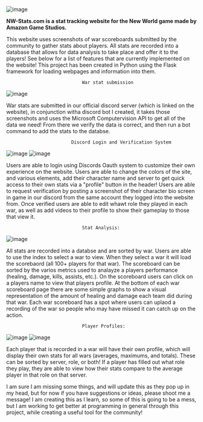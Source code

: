 ![image](https://user-images.githubusercontent.com/22628539/185342924-31a11309-a5ef-42f4-8120-58ef4b36a641.png)

**NW-Stats.com is a stat tracking website for the New World game made by Amazon Game Studios.**

This website uses screenshots of war scoreboards submitted by the community to gather stats about players. All stats are recorded into a database that allows for data analysis to take place and offer it to the players! See below for a list of features that are currently implemented on the website! This project has been created in Python using the Flask framework for loading webpages and information into them.

								War stat submission

![image](https://user-images.githubusercontent.com/22628539/185343098-37bd7470-469e-4cfa-bbe4-0186f99f8204.png)

  War stats are submitted in our official discord server (which is linked on the website), in conjunction witha discord bot I created, it takes those screenshots and uses the Microsoft Computervision API to get all of the data we need! From there we verify the data is correct, and then run a bot command to add the stats to the databse.

							Discord Login and Verification System
![image](https://user-images.githubusercontent.com/22628539/185343191-77456ff6-44e5-4fb6-8c02-dc9d8ed3c19a.png)
![image](https://user-images.githubusercontent.com/22628539/185343284-0e13baa8-c143-4c58-82d2-530c77a432b3.png)

  Users are able to login using Discords Oauth system to customize their own experience on the website. Users are able to change the colors of the site, and various elements, add their character name and server to get quick access to their own stats via a "profile" button in the header! Users are able to request verification by posting a screenshot of their character bio screen in game in our discord from the same account they logged into the website from. Once verified users are able to edit whawt role they played in each war, as well as add videos to their profile to show their gameplay to those that view it.

								Stat Analysis:
![image](https://user-images.githubusercontent.com/22628539/185343387-d467a211-9eac-4610-9a08-5cacce3c6738.png)

  All stats are recorded into a databse and are sorted by war. Users are able to use the index to select a war to view. When they select a war it will load the scorebaord (all 100+ players for that war). The scoreboard can be sorted by the varios metrics used to analayze a players performance (healing, damage, kills, assists, etc.). On the scoreboard users can click on a players name to view that players profile. At the bottom of each war scoreboard page there are some simple graphs to show a visual representation of the amount of healing and damage each team did during that war. Each war scoreboard has a spot where users can uplaod a recording of the war so people who may have missed it can catch up on the action.

								Player Profiles:
![image](https://user-images.githubusercontent.com/22628539/185343449-80504c1f-06a4-4341-931b-051a13834b3c.png)
![image](https://user-images.githubusercontent.com/22628539/185343486-3da36be4-d241-4784-a62d-579b630b6088.png)

  Each player that is recorded in a war will have their own profile, which will display their own stats for all wars (averages, maximums, and totals). These can be sorted by server, role, or both! If a player has filled out what role they play, they are able to view how their stats compare to the average player in that role on that server.

I am sure I am missing some things, and will update this as they pop up in my head, but for now if you have suggestions or ideas, please shoot me a message! I am creating this as I learn, so some of this is going to be a mess, but I am working to get better at programming in general through this project, while creating a useful tool for the community!